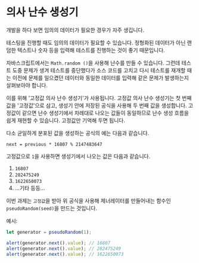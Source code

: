 
# 의사 난수 생성기

개발을 하다 보면 임의의 데이터가 필요한 경우가 자주 생깁니다.

테스팅을 진행할 때도 임의의 데이터가 필요할 수 있습니다. 정형화된 데이터가 아닌 랜덤한 텍스트나 숫자 등을 입력해 테스트를 진행하는 것이 좋기 때문입니다.

자바스크립트에서는 `Math.random ()`을 사용해 난수를 만들 수 있습니다. 그런데 테스트 도중 문제가 생겨 테스트를 중단했다가 소스 코드를 고치고 다시 테스트를 재개할 때는 이전에 문제를 일으켰던 데이터와 동일한 데이터를 입력해 같은 문제가 발생하는지 살펴보아야 합니다.

이를 위해 '고정값 의사 난수 생성기'가 사용됩니다. 고정값 의사 난수 생성기는 첫 번째 값을 '고정값'으로 삼고, 생성기 안에 저장된 공식을 사용해 두 번째 값을 생성합니다. 고정값이 같으면 난수 생성기에서 차례대로 나오는 값들이 동일하므로 난수 생성 흐름을 쉽게 재현할 수 있습니다. 고정값만 기억해 두면 됩니다.

다소 균일하게 분포된 값을 생성하는 공식의 예는 다음과 같습니다.

```
next = previous * 16807 % 2147483647
```

고정값으로 `1`을 사용하면 생성기에서 나오는 값은 다음과 같습니다.
1. `16807`
2. `282475249`
3. `1622650073`
4. ...기타 등등...

이번 과제는 `고정값`을 받아 위 공식을 사용해 제너레이터를 만들어내는 함수인 `pseudoRandom(seed)`을 만드는 것입니다.

예시:

```js
let generator = pseudoRandom(1);

alert(generator.next().value); // 16807
alert(generator.next().value); // 282475249
alert(generator.next().value); // 1622650073
```

